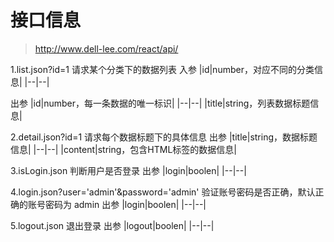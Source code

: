 # 接口信息
> http://www.dell-lee.com/react/api/


1.list.json?id=1
请求某个分类下的数据列表
入参
|id|number，对应不同的分类信息|
|--|--|


出参
|id|number，每一条数据的唯一标识|
|--|--|
|title|string，列表数据标题信息|

2.detail.json?id=1
请求每个数据标题下的具体信息
出参
|title|string，数据标题信息|
|--|--|
|content|string，包含HTML标签的数据信息|

3.isLogin.json
判断用户是否登录
出参
|login|boolen|
|--|--|

4.login.json?user='admin'&password='admin'
验证账号密码是否正确，默认正确的账号密码为 admin
出参
|login|boolen|
|--|--|

5.logout.json
退出登录
出参
|logout|boolen|
|--|--|
